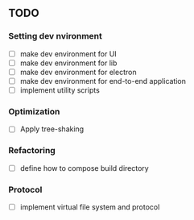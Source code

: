 ## TODO

### Setting dev nvironment

- [ ] make dev environment for UI
- [ ] make dev environment for lib
- [ ] make dev environment for electron
- [ ] make dev environment for end-to-end application
- [ ] implement utility scripts

### Optimization

- [ ] Apply tree-shaking

### Refactoring

- [ ] define how to compose build directory

### Protocol

- [ ] implement virtual file system and protocol
